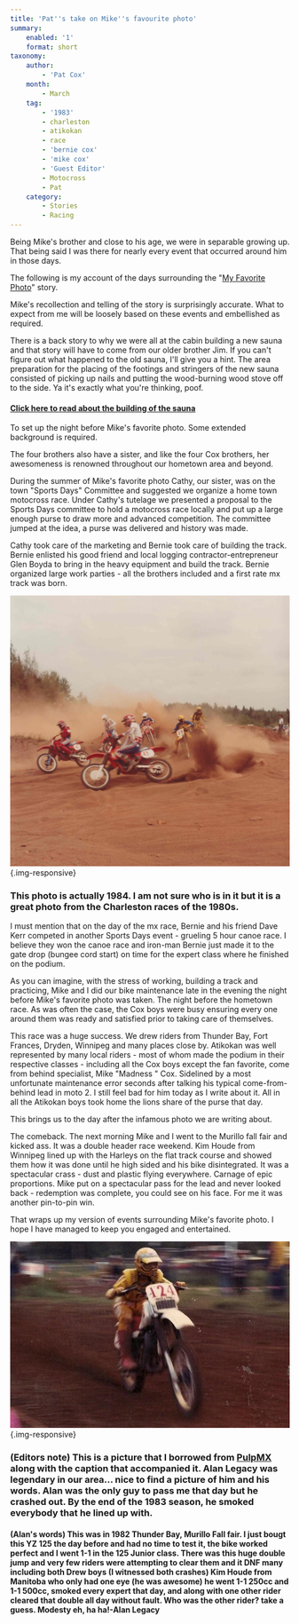 ```yaml
---
title: 'Pat''s take on Mike''s favourite photo'
summary:
    enabled: '1'
    format: short
taxonomy:
    author:
        - 'Pat Cox'
    month:
        - March
    tag:
        - '1983'
        - charleston
        - atikokan
        - race
        - 'bernie cox'
        - 'mike cox'
        - 'Guest Editor'
        - Motocross
        - Pat
    category:
        - Stories
        - Racing
---
```


Being Mike's brother and close to his age, we were in separable growing up. That being said I was there for nearly every event that occurred around him in those days. 

The following is my account of the days surrounding the "[My Favorite Photo](/notes/my-favourite-photo)" story. 

Mike's recollection and telling of the story is surprisingly accurate. What to expect from me will be loosely based on these events and embellished as required. 

There is a back story to why we were all at the cabin building a new sauna and that story will have to come from our older brother Jim. If you can't figure out what happened to the old sauna, I'll give you a hint. The area preparation for the placing of the footings and stringers of the new sauna consisted of picking up nails and putting the wood-burning wood stove off to the side. Ya it's exactly what you're thinking, poof.

#### [Click here to read about the building of the sauna](/notes/pat-s-take-on-mike-s-favourite-photo/the-true-story-of-the-1980-sauna)

To set up the night before Mike's favorite photo. Some extended background is required.

The four brothers also have a sister, and like the four Cox brothers, her awesomeness is renowned throughout our hometown area and beyond.

During the summer of Mike's favorite photo Cathy, our sister, was on the town "Sports Days" Committee and suggested we organize a home town motocross race. Under Cathy's tutelage we presented a proposal to the Sports Days committee to hold a motocross race locally and put up a large enough purse to draw more and advanced competition. The committee jumped at the idea, a purse was delivered and history was made.

Cathy took care of the marketing and Bernie took care of building the track. Bernie enlisted his good friend and local logging contractor-entrepreneur Glen Boyda to bring in the heavy equipment and build the track. Bernie organized large work parties - all the brothers included and a first rate mx track was born.

![Racing action 1984](Juniors-Racing-in-Atikokan-1984.jpg?cropResize=800,800){.img-responsive}
### This photo is actually 1984.  I am not sure who is in it but it is a great photo from the Charleston races of the 1980s.

I must mention that on the day of the mx race, Bernie and his friend Dave Kerr competed in another Sports Days event - grueling 5 hour canoe race. I believe they won the canoe race and iron-man Bernie just made it to the gate drop (bungee cord start) on time for the expert class where he finished on the podium. 

As you can  imagine, with the stress of working, building a track and practicing, Mike and I did our bike maintenance late in the evening the night before Mike's favorite photo was taken. The night before the hometown race. As was often the case, the Cox boys were busy ensuring every one around them was ready and satisfied prior to taking care of themselves.

This race was a huge success. We drew riders from Thunder Bay, Fort Frances, Dryden, Winnipeg and many places close by. Atikokan was well represented by many local riders - most of whom made the podium in their respective classes - including all the Cox boys except the fan favorite, come from behind specialist, Mike "Madness " Cox. Sidelined by a most unfortunate maintenance error seconds after talking his typical come-from-behind lead in moto 2. I still feel bad for him today as I write about it. All in all the Atikokan boys took home the lions share of the purse that day.

This brings us to the day after the infamous photo we are writing about.

The comeback.  The next morning Mike and I went to the Murillo fall fair and kicked ass. It was a double header race weekend.  Kim Houde from Winnipeg lined up with the Harleys on the flat track course and showed them how it was done until he high sided and his bike disintegrated. It was a spectacular crass - dust and plastic flying everywhere. Carnage of epic proportions. Mike put on a spectacular pass for the lead and never looked back - redemption was complete,  you could see on his face.  For me it was another pin-to-pin win.

That wraps up my version of events surrounding Mike's favorite photo. I hope I have managed to keep you engaged and entertained. 

![Murillo Fair](murillo-82.jpg?cropResize=800,800){.img-responsive}
### (Editors note) This is a picture that I borrowed from [PulpMX](http://www.pulpmx.com/content/old-ass-moto-pictures-you) along with the caption that accompanied it.  Alan Legacy was legendary in our area... nice to find a picture of him and his words.  Alan was the only guy to pass me that day but he crashed out.  By the end of the 1983 season, he smoked everybody that he lined up with.

#### (Alan's words) This was in 1982 Thunder Bay, Murillo Fall fair. I just bougt this YZ 125 the day before and had no time to test it, the bike worked perfect and I went 1-1 in the 125 Junior class. There was this huge double jump and very few riders were attempting to clear them and it DNF many including both Drew boys (I witnessed both crashes) Kim Houde from Manitoba who only had one eye (he was awesome) he went 1-1 250cc and 1-1 500cc, smoked every expert that day, and along with one other rider cleared that double all day without fault.  Who was the other rider? take a guess. Modesty  eh, ha ha!-Alan Legacy

